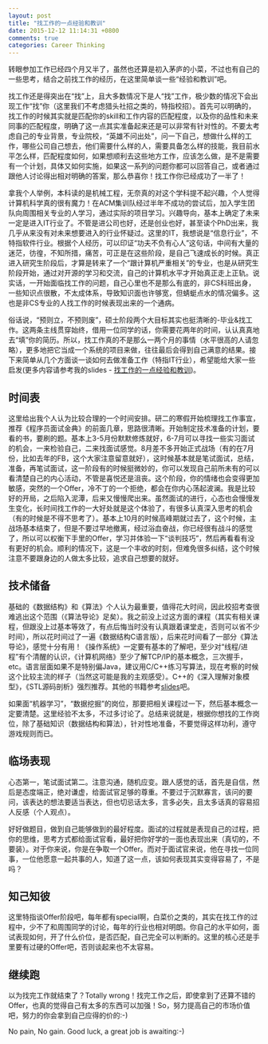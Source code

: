 ```yaml
---
layout: post
title: "找工作的一点经验和教训"
date: 2015-12-12 11:14:31 +0800
comments: true
categories: Career Thinking
---
```

转眼参加工作已经四个月又半了，虽然也还算是初入茅庐的小菜，不过也有自己的一些思考，结合之前找工作的经历，在这里简单谈一些“经验和教训”吧。

找工作还是得突出在“找”上，且大多数情况下是人“找”工作，极少数的情况下会出现工作“找”你（这里我们不考虑猎头社招之类的，特指校招）。首先可以明确的，找工作的时候其实就是匹配你的skill和工作内容的匹配程度，以及你的品性和未来同事的匹配程度，明确了这一点其实准备起来还是可以非常有针对性的。不要太考虑自己的专业背景，专业院校，“英雄不问出处”，问一下自己，想做什么样的工作，哪些公司自己想去，他们需要什么样的人，需要具备怎么样的技能，我目前水平怎么样，匹配程度如何，如果想顺利去这些地方工作，应该怎么做，是不是需要有一个计划，具体又如何实施，如果这一系列的问题你都可以回答自己，或者通过跟他人讨论得出相对明确的答案，那么恭喜你！找工作你已经成功了一半了！
 
<!--more-->

拿我个人举例，本科读的是机械工程，无奈真的对这个学科提不起兴趣，个人觉得计算机科学真的很有魔力！在ACM集训队经过半年不成功的尝试后，加入学生团队向周围相关专业的人学习，通过实际的项目学习。兴趣导向，基本上确定了未来一定是进入IT行业了。不管是进公司也好，还是创业也好，甚至读个PhD出来，我几乎从来没有对未来想要进入的行业怀疑过。这里的IT，我想说是“信息行业”，不特指软件行业。根据个人经历，可以印证“功夫不负有心人”这句话，中间有大量的迷茫，彷徨，不知所措，痛苦，可正是在这些阶段，是自己飞速成长的时候。真正进入研究生阶段后，才算是转来了一个“跟计算机严重相关”的专业，也是从研究生阶段开始，通过对开源的学习和交流，自己的计算机水平才开始真正走上正轨。说实话，一开始面临找工作的问题，自己心里也不是那么有底的，非CS科班出身，一些知识点很散，不太成体系，导致知识面也许够宽，但蜻蜓点水的情况偏多。这也是非CS专业的人找工作的时候表现出来的一个通病。

俗话说，“预则立，不预则废”，硕士阶段两个大目标其实也挺清晰的-毕业&找工作。这两条主线贯穿始终，借用一位同学的话，你需要花两年的时间，认认真真地去“填”你的简历。所以，找工作真的不是那么一两个月的事情（水平很高的人请忽略），更多地把它当成一个系统的项目来做，往往最后会得到自己满意的结果。接下来简单从几个方面谈一谈如何去做准备工作（特指IT行业），希望能给大家一些启发(更多内容请参考我的slides - [找工作的一点经验和教训](http://www.slideshare.net/calmli/some-experiences-and-lessons-learnt-from-hunting-a-job))。

## 时间表
这里给出我个人认为比较合理的一个时间安排。研二的寒假开始梳理找工作事宜，推荐《程序员面试金典》的前面几章，思路很清晰。开始制定技术准备的计划，要看的书，要刷的题。基本上3-5月份默默修炼就好，6-7月可以寻找一些实习面试的机会，一来检验自己，二来找面试感觉。8月差不多开始正式战场（有的在7月份，比如去年的FB，这个大家注意留意就好），这时候基本就是笔试面试，总结，准备，再笔试面试，这一阶段有的时候挺微妙的，你可以发现自己前所未有的可以看清楚自己的内心活动，不管是喜悦还是沮丧。这个阶段，你的情绪也会变得更加敏感，突然的一个Offer，冷不丁的一个拒绝，都会在你内心荡起波澜。我是比较好的开局，之后陷入泥潭，后来又慢慢爬出来。虽然面试的进行，心态也会慢慢发生变化，长时间找工作的一大好处就是这个体验了，有很多认真深入思考的机会（有的时候是不得不思考了）。基本上10月的时候高峰期就过去了，这个时候，主战场基本结束了，但是不要过早地撤离，经过浴血奋战，你已经很有战斗的感觉了，所以可以权衡下手里的Offer，学习并体验一下“谈判技巧”，然后再看看有没有更好的机会。顺利的情况下，这是一个丰收的时刻，但难免很多纠结，这个时候注意不要跟身边的人做太多比较，追求自己想要的就好。

## 技术储备
基础的《数据结构》和《算法》个人认为最重要，值得花大时间，因此校招考查很难逃出这个范围（《算法导论》足矣）。我之前没上过这方面的课程（其实有相关课程，但跟没上过基本等效了，有点后悔当时没有认真跟着课堂走，否则可以省不少时间），所以花时间过了一遍《数据结构C语言版），后来花时间看了一部分《算法导论》，感觉十分有用！《操作系统》一定要有基本的了解吧，至少对“线程/进程”有个清醒的认识，《计算机网络》至少了解TCP/IP的基本概念，三次握手，etc。语言层面如果不是特别偏Java，建议用C/C++练习写算法，现在考察的时候这个比较主流的样子（当然这可能是我的主观感受）。C++的《深入理解对象模型》，《STL源码剖析》强烈推荐。其他的书籍参考[slides](http://www.slideshare.net/calmli/some-experiences-and-lessnons-learnt-from-hunting-a-job)吧。

如果面“机器学习”，“数据挖掘”的岗位，那要把相关课程过一下，然后基本概念一定要清楚。这里经验不太多，不过多讨论了。总结来说就是，根据你想找的工作岗位，除了基础知识（数据结构和算法），针对性地准备，不要觉得这样功利，遵守游戏规则而已。

## 临场表现
心态第一，笔试面试第二。注意沟通，随机应变。跟人感觉的话，首先是自信，然后是态度端正，绝对谦虚，给面试官足够的尊重。不要过于沉默寡言，该问的要问，该表达的想法要适当表达，但也切忌话太多，言多必失，且太多话真的容易招人反感（个人观点）。

好好做题目，做到自己能够做到的最好程度。面试的过程就是表现自己的过程，把你的思维，思考方式都给面试官看，最好把你好学的一面也表现出来（真切的，不要装）。对于你来说，你是在争取一个Offer。而对于面试官来说，他在寻找一位同事，一位他愿意一起共事的人，知道了这一点，该如何表现其实变得容易了，不是吗？

## 知己知彼
这里特指谈Offer阶段吧，每年都有special啊，白菜价之类的，其实在找工作的过程中，少不了和周围同学的讨论，每年的行业也相对明朗。你自己的水平如何，面试表现如何，开了什么价位，是否匹配，自己完全可以判断的。这里的核心还是手里要有过硬的Offer吧，否则谈起来也不太容易。

## 继续跑
以为找完工作就结束了？Totally wrong！找完工作之后，即使拿到了还算不错的Offer，也真的觉得自己有太多的东西可以加强！So，努力提高自己的市场价值吧，努力的你会拿到自己应得的价的:-)

No pain, No gain. Good luck, a great job is awaiting:-)

